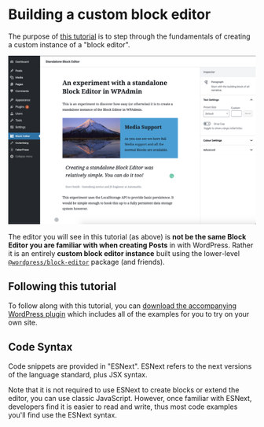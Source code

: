 # Building a custom block editor

The purpose of [this tutorial](tutorial.md) is to step through the fundamentals of creating a custom instance of a "block editor".

![alt text](screenshots/editor.png "The Standalone Editor instance populated with example Blocks within a custom WP Admin page.")

The editor you will see in this tutorial (as above) is **__not__ be the same Block Editor you are familiar with when creating Posts** in with WordPress. Rather it is an entirely **custom block editor instance** built using the lower-level [`@wordpress/block-editor`](https://developer.wordpress.org/block-editor/packages/packages-block-editor/) package (and friends).

## Following this tutorial
To follow along with this tutorial, you can [download the accompanying WordPress plugin](https://github.com/getdave/standalone-block-editor) which includes all of the examples for you to try on your own site.


## Code Syntax
Code snippets are provided in "ESNext". ESNext refers to the next versions of the language standard, plus JSX syntax.

Note that it is not required to use ESNext to create blocks or extend the editor, you can use classic JavaScript. However, once familiar with ESNext, developers find it is easier to read and write, thus most code examples you'll find use the ESNext syntax.
